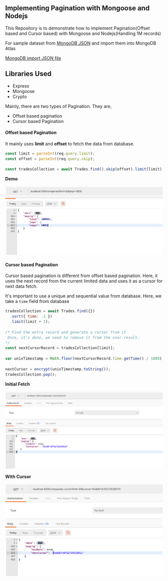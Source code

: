 ## Implementing Pagination with Mongoose and Nodejs

This Repository is to demonstrate how to implement Pagination(Offset based and Cursor based) with Mongoose and Nodejs(Handling 1M records)

For sample dataset from [MongoDB JSON](https://github.com/ozlerhakan/mongodb-json-files) and import them into MongoDB Atlas

[MongoDB import JSON file](https://docs.mongodb.com/guides/server/import/)

## Libraries Used

- Express
- Mongoose
- Crypto

Mainly, there are two types of Pagination. They are,

- Offset based pagination
- Cursor based Pagination

#### Offset based Pagination

It mainly uses **limit** and **offset** to fetch the data from database.

```javascript
const limit = parseInt(req.query.limit);
const offset = parseInt(req.query.skip);

const tradesCollection = await Trades.find().skip(offset).limit(limit);
```

**Demo**

![Offset based pagination](./offset_based_pagination.png)

#### Cursor based Pagination

Cursor based pagination is different from offset based pagination. Here, it uses the next record from the current limited data and uses it as a cursor for next data fetch.

It's important to use a unique and sequential value from database. Here, we take a `time` field from database

```javascript
tradesCollection = await Trades.find({})
  .sort({ time: -1 })
  .limit(limit + 1);

/* Find the extra record and generate a cursor from it 
 Once, it's done, we need to remove it from the user result.
*/
const nextCursorRecord = tradesCollection[limit];

var unixTimestamp = Math.floor(nextCursorRecord.time.getTime() / 1000);

nextCursor = encrypt(unixTimestamp.toString());
tradesCollection.pop();
```

**Initial Fetch**

![](./cursor_based_demo1.png)

**With Cursor**

![](./cursor_based_demo2.png)
